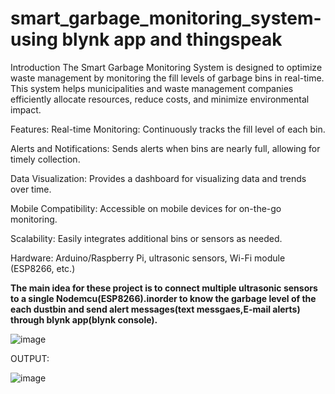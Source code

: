 # smart_garbage_monitoring_system-using blynk app and thingspeak
Introduction
The Smart Garbage Monitoring System is designed to optimize waste management by monitoring the fill levels of garbage bins in real-time. This system helps municipalities and waste management companies efficiently allocate resources, reduce costs, and minimize environmental impact.

Features:
Real-time Monitoring: Continuously tracks the fill level of each bin.

Alerts and Notifications: Sends alerts when bins are nearly full, allowing for timely collection.

Data Visualization: Provides a dashboard for visualizing data and trends over time.

Mobile Compatibility: Accessible on mobile devices for on-the-go monitoring.

Scalability: Easily integrates additional bins or sensors as needed.

Hardware: Arduino/Raspberry Pi, ultrasonic sensors, Wi-Fi module (ESP8266, etc.)

**The main idea for these project is to connect multiple ultrasonic sensors to a single Nodemcu(ESP8266).inorder to know the garbage level of the each dustbin and send alert messages(text messgaes,E-mail alerts) through blynk app(blynk console).**

![image](https://github.com/user-attachments/assets/ea190667-f21e-45ab-bd03-d5a88a6c0985)

OUTPUT:

![image](https://github.com/user-attachments/assets/2a39d7ad-8349-437e-9046-dfc7c0d0dbeb)

